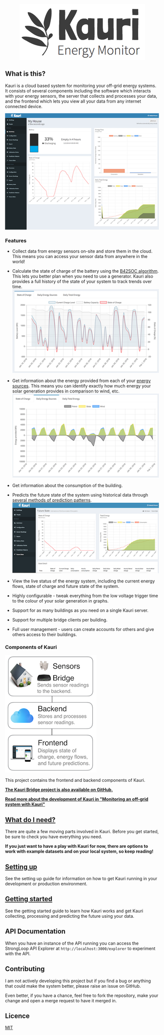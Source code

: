 <p align="center">
  <img src="docs/resources/logo-white.png">
</p>

## What is this?
Kauri is a cloud based system for monitoring your off-grid energy systems. It consists of several components including the software which interacts with your energy sensors, the server that collects and processes your data, and the frontend which lets you view all your data from any internet connected device.

![The Kauri status page.](docs/resources/summary-page-small.png)

### Features
* Collect data from energy sensors on-site and store them in the cloud. This means you can access your sensor data from anywhere in the world!

* Calculate the state of charge of the battery using the [B42SOC algorithm](resources/about-b42soc.md). This lets you better plan when you need to use a generator. Kauri also provides a full history of the state of your system to track trends over time.
![The state of charge graph](docs/resources/soc-graph-small.png)

* Get information about the energy provided from each of your [energy sources](docs/energy-sources.md). This means you can identify exactly how much energy your solar generation provides in comparison to wind, etc.
![The energy sources graph](docs/resources/daily-energy-sources-graph-small.png)

* Get information about the consumption of the building.

* Predicts the future state of the system using historical data through [several methods of prediction patterns](docs/future-state.md).
![The future states page in Kauri showing the future state of the system.](docs/resources/future-state-small.png)

* View the live status of the energy system, including the current energy flows, state of charge and future state of the system.

* Highly configurable - tweak everything from the low voltage trigger time to the colour of your solar generation in graphs.

* Support for as many buildings as you need on a single Kauri server.

* Support for multiple bridge clients per building.

* Full user management - users can create accounts for others and give others access to their buildings.

### Components of Kauri
![A diagram of the components of Kauri.](docs/resources/system-components.png)

This project contains the frontend and backend components of Kauri.

**[The Kauri Bridge project is also available on GitHub.](https://github.com/jordancrawfordnz/kauri-bridge)**

**[Read more about the development of Kauri in "Monitoring an off-grid system with Kauri"](https://jordancrawford.kiwi/kauri-energy-monitor/)**

## [What do I need?](docs/what-do-i-need.md)
There are quite a few moving parts involved in Kauri. Before you get started, be sure to check you have everything you need.

**If you just want to have a play with Kauri for now, there are options to work with example datasets and on your local system, so keep reading!**

## [Setting up](docs/setting-up.md)
See the setting up guide for information on how to get Kauri running in your development or production environment.

## [Getting started](docs/getting-started.md)
See the getting started guide to learn how Kauri works and get Kauri collecting, processing and predicting the future using your data.

## API Documentation
When you have an instance of the API running you can access the StrongLoop API Explorer at `http://localhost:3000/explorer` to experiment with the API.
## Contributing
I am not actively developing this project but if you find a bug or anything that could make the system better, please raise an issue on GitHub.

Even better, if you have a chance, feel free to fork the repository, make your change and open a merge request to have it merged in.

## Licence
[MIT](LICENSE)
